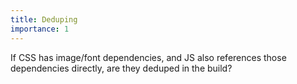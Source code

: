 ```yaml
---
title: Deduping
importance: 1
---
```


If CSS has image/font dependencies, and JS also references those dependencies directly, are they deduped in the build?
